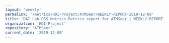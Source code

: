 ```yaml
---
layout: 'weekly'
permalink: '/metrics/HDI-Project/ATMSeer/WEEKLY-REPORT-2019-12-08'
title: 'DAI Lab OSS Metrics Metrics report for ATMSeer | WEEKLY-REPORT-2019-12-08'
organization: 'HDI-Project'
repository: 'ATMSeer'
current_date: '2019-12-08'
---
```

